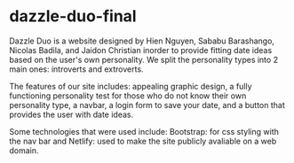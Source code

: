 # dazzle-duo-final
Dazzle Duo is a website designed by Hien Nguyen, Sababu Barashango, Nicolas Badila, and Jaidon Christian inorder to provide fitting date ideas based on the user's own personality. We split the personality types into 2 main ones: introverts and extroverts. 

The features of our site includes: appealing graphic design, a fully functioning personality test for those who do not know their own personality type, a navbar, a login form to save your date, and a button that provides the user with date ideas. 

Some technologies that were used include: 
Bootstrap: for css styling with the nav bar and 
Netlify: used to make the site publicly avaliable on a web domain.


